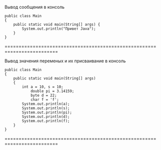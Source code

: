 Вывод сообщения в консоль
```
public class Main
{
	public static void main(String[] args) {
		System.out.println("Привет Java");   
	}
}
```

=========================================================================

Вывод значения переменых и их присваивание в консоль

```
public class Main
{
	public static void main(String[] args)
	{
		int a = 10, s = 10;   
	        double pi = 3.14159;  
       		byte d = 22;          
        	char f = 'f';
	    System.out.println(a);
	    System.out.println(s);
	    System.out.println(pi);
	    System.out.println(d);
	    System.out.println(f);
	}
}
```


=========================================================================
